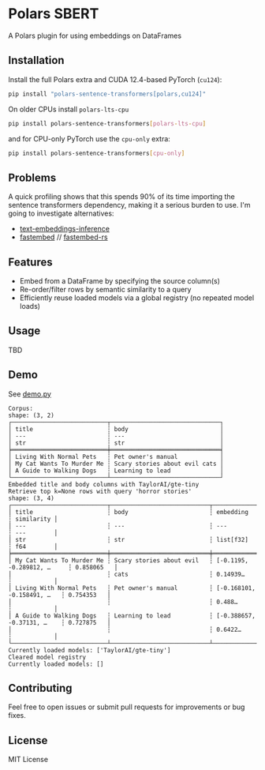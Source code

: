 # Polars SBERT

A Polars plugin for using embeddings on DataFrames

## Installation

Install the full Polars extra and CUDA 12.4-based PyTorch (`cu124`):
```bash
pip install "polars-sentence-transformers[polars,cu124]"
```

On older CPUs install `polars-lts-cpu` 

```bash
pip install polars-sentence-transformers[polars-lts-cpu]
```

and for CPU-only PyTorch use the `cpu-only` extra:
```bash
pip install polars-sentence-transformers[cpu-only]
```

## Problems

A quick profiling shows that this spends 90% of its time importing the sentence transformers
dependency, making it a serious burden to use. I'm going to investigate alternatives:

- [text-embeddings-inference](https://github.com/huggingface/text-embeddings-inference)
- [fastembed](https://github.com/qdrant/fastembed) //
  [fastembed-rs](https://github.com/Anush008/fastembed-rs)

## Features

- Embed from a DataFrame by specifying the source column(s)
- Re-order/filter rows by semantic similarity to a query
- Efficiently reuse loaded models via a global registry (no repeated model loads)

## Usage

TBD

## Demo

See [demo.py](https://github.com/lmmx/polars-sbert/tree/master/demo.py)

```
Corpus:
shape: (3, 2)
┌───────────────────────────┬───────────────────────────────┐
│ title                     ┆ body                          │
│ ---                       ┆ ---                           │
│ str                       ┆ str                           │
╞═══════════════════════════╪═══════════════════════════════╡
│ Living With Normal Pets   ┆ Pet owner's manual            │
│ My Cat Wants To Murder Me ┆ Scary stories about evil cats │
│ A Guide to Walking Dogs   ┆ Learning to lead              │
└───────────────────────────┴───────────────────────────────┘
Embedded title and body columns with TaylorAI/gte-tiny
Retrieve top k=None rows with query 'horror stories'
shape: (3, 4)
┌───────────────────────────┬────────────────────────────┬────────────────────────────┬────────────┐
│ title                     ┆ body                       ┆ embedding                  ┆ similarity │
│ ---                       ┆ ---                        ┆ ---                        ┆ ---        │
│ str                       ┆ str                        ┆ list[f32]                  ┆ f64        │
╞═══════════════════════════╪════════════════════════════╪════════════════════════════╪════════════╡
│ My Cat Wants To Murder Me ┆ Scary stories about evil   ┆ [-0.1195, -0.289812, …     ┆ 0.858065   │
│                           ┆ cats                       ┆ 0.14939…                   ┆            │
│ Living With Normal Pets   ┆ Pet owner's manual         ┆ [-0.168101, -0.158491, …   ┆ 0.754353   │
│                           ┆                            ┆ 0.488…                     ┆            │
│ A Guide to Walking Dogs   ┆ Learning to lead           ┆ [-0.388657, -0.37131, …    ┆ 0.727875   │
│                           ┆                            ┆ 0.6422…                    ┆            │
└───────────────────────────┴────────────────────────────┴────────────────────────────┴────────────┘
Currently loaded models: ['TaylorAI/gte-tiny']
Cleared model registry
Currently loaded models: []
```

## Contributing

Feel free to open issues or submit pull requests for improvements or bug fixes.

## License

MIT License
